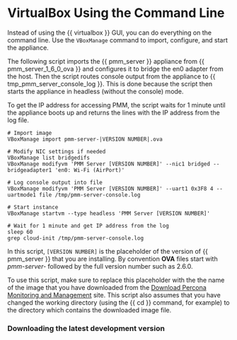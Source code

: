 # VirtualBox Using the Command Line

Instead of using the {{ virtualbox }} GUI, you can do everything on the command
line. Use the `VBoxManage` command to import, configure, and start the
appliance.

The following script imports the {{ pmm_server }} appliance from
{{ pmm_server_1_6_0_ova }} and configures it to bridge the en0 adapter from the
host.  Then the script routes console output from the appliance to
{{ tmp_pmm_server_console_log }}.  This is done because the script then starts the
appliance in headless (without the console) mode.

To get the IP address for accessing PMM, the script waits for 1 minute until the
appliance boots up and returns the lines with the IP address from the log file.

```
# Import image
VBoxManage import pmm-server-|VERSION NUMBER|.ova

# Modify NIC settings if needed
VBoxManage list bridgedifs
VBoxManage modifyvm 'PMM Server [VERSION NUMBER]' --nic1 bridged --bridgeadapter1 'en0: Wi-Fi (AirPort)'

# Log console output into file
VBoxManage modifyvm 'PMM Server [VERSION NUMBER]' --uart1 0x3F8 4 --uartmode1 file /tmp/pmm-server-console.log

# Start instance
VBoxManage startvm --type headless 'PMM Server [VERSION NUMBER]'

# Wait for 1 minute and get IP address from the log
sleep 60
grep cloud-init /tmp/pmm-server-console.log
```

In this script, `[VERSION NUMBER]` is the placeholder of the version of
{{ pmm_server }} that you are installing. By convention **OVA** files start with
*pmm-server-* followed by the full version number such as 2.6.0.

To use this script, make sure to replace this placeholder with the the name of
the image that you have downloaded from the [Download Percona Monitoring and
Management](https://www.percona.com/downloads/pmm) site. This script also assumes that you have changed the working
directory (using the {{ cd }} command, for example) to the directory which contains
the downloaded image file.

### Downloading the latest development version
